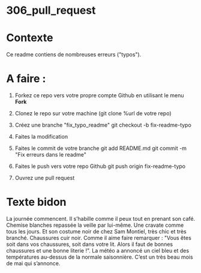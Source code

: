 # 306_pull_request

# Contexte
Ce readme contiens de nombreuses erreurs ("typos"). 

# A faire :

1. Forkez ce repo vers votre propre compte Github en utilisant le menu **Fork**
2. Clonez le repo sur votre machine (git clone %url de votre repo)
3. Créez une branche "fix_typo_readme"
   git checkout -b fix-readme-typo

4. Faites la modification
5. Faites le commit de votre branche
   git add README.md
   git commit -m "Fix erreurs dans le readme"
7. Faites le push vers votre repo Github
   git push origin fix-readme-typo
9. Ouvrez une pull request


# Texte bidon

La journée commencent. Il s’habille comme il peux tout en prenant son café. Chemise blanches repassée la veille par lui-même. Une cravate comme tous les jours. Et son costume noir de chez Sam Montiel, très chic et très branché. Chaussures cuir noir. Comme il aime faire remarquer : "Vous êtes soit dans vos chaussures, soit dans votre lit. Alors il faut de bonnes chaussures et une bonne literie !". La météo a annoncé un ciel bleu et des températures au-dessus de la normale saisonnière. C’est un très beau mois de mai qui s’annonce.
